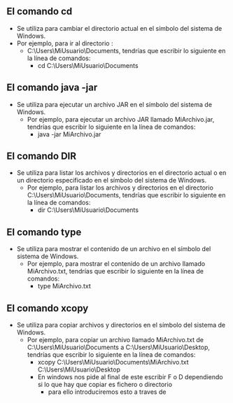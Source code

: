 ## El comando cd 
- Se utiliza para cambiar el directorio actual en el símbolo del sistema de Windows. 
- Por ejemplo, para ir al directorio :
  - C:\Users\MiUsuario\Documents, tendrías que escribir lo siguiente en la línea de comandos:
    - cd C:\Users\MiUsuario\Documents

## El comando java -jar
- Se utiliza para ejecutar un archivo JAR en el símbolo del sistema de Windows. 
  - Por ejemplo, para ejecutar un archivo JAR llamado MiArchivo.jar, tendrías que escribir lo siguiente en la línea de comandos:
    - java -jar MiArchivo.jar

## El comando DIR
- Se utiliza para listar los archivos y directorios en el directorio actual o en un directorio especificado en el símbolo del sistema de Windows.
  - Por ejemplo, para listar los archivos y directorios en el directorio C:\Users\MiUsuario\Documents, tendrías que escribir lo siguiente en la línea de comandos:
    - dir C:\Users\MiUsuario\Documents

## El comando type 
- Se utiliza para mostrar el contenido de un archivo en el símbolo del sistema de Windows. 
  - Por ejemplo, para mostrar el contenido de un archivo llamado MiArchivo.txt, tendrías que escribir lo siguiente en la línea de comandos:
    - type MiArchivo.txt

## El comando xcopy 
- Se utiliza para copiar archivos y directorios en el símbolo del sistema de Windows. 
  - Por ejemplo, para copiar un archivo llamado MiArchivo.txt de C:\Users\MiUsuario\Documents a C:\Users\MiUsuario\Desktop, tendrías que escribir lo siguiente en la línea de comandos:
    - xcopy C:\Users\MiUsuario\Documents\MiArchivo.txt C:\Users\MiUsuario\Desktop
    - En windows nos pide al final de este escribir F o D dependiendo si lo que hay que copiar es fichero o directorio
      - para ello introduciremos esto a traves de 


